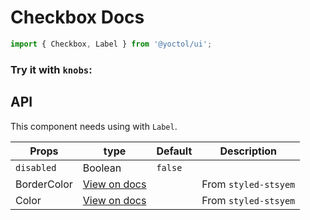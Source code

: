 # Checkbox Docs

```js
import { Checkbox, Label } from '@yoctol/ui';
```

### Try it with `knobs`:

<!-- STORY -->

## API

This component needs using with `Label`.

| Props       | type                                                                              | Default | Description          |
| ----------- | --------------------------------------------------------------------------------- | ------- | -------------------- |
| `disabled`  | Boolean                                                                           | `false` |                      |
| BorderColor | [View on docs](https://github.com/jxnblk/styled-system/blob/master/docs/table.md) |         | From `styled-stsyem` |
| Color       | [View on docs](https://github.com/jxnblk/styled-system/blob/master/docs/table.md) |         | From `styled-stsyem` |
